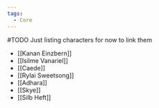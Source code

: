 ```yaml
---
tags:
  - Core
---
```

#TODO 
Just listing characters for now to link them
- [[Kanan Einzbern]]
- [[Isilme Vanariel]]
- [[Caede]]
- [[Rylai Sweetsong]]
- [[Adhara]]
- [[Skye]]
- [[Silb Heft]]
